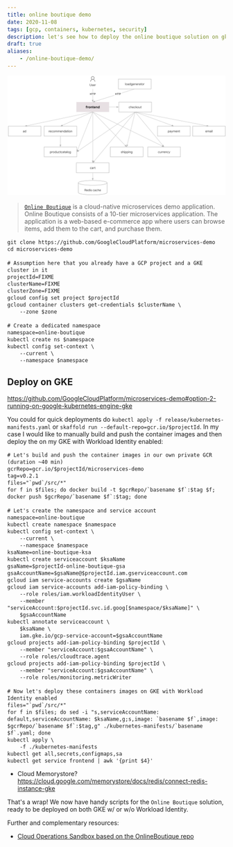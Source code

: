 ```yaml
---
title: online boutique demo
date: 2020-11-08
tags: [gcp, containers, kubernetes, security]
description: let's see how to deploy the online boutique solution on gke, w/ or w/o workload identity
draft: true
aliases:
    - /online-boutique-demo/
---
```

[![](https://github.com/GoogleCloudPlatform/microservices-demo/raw/master/docs/img/architecture-diagram.png)](https://github.com/GoogleCloudPlatform/microservices-demo/raw/master/docs/img/architecture-diagram.png)

> [`Online Boutique`](https://github.com/GoogleCloudPlatform/microservices-demo) is a cloud-native microservices demo application. Online Boutique consists of a 10-tier microservices application. The application is a web-based e-commerce app where users can browse items, add them to the cart, and purchase them.

```
git clone https://github.com/GoogleCloudPlatform/microservices-demo
cd microservices-demo

# Assumption here that you already have a GCP project and a GKE cluster in it
projectId=FIXME
clusterName=FIXME
clusterZone=FIXME
gcloud config set project $projectId
gcloud container clusters get-credentials $clusterName \
    --zone $zone

# Create a dedicated namespace
namespace=online-boutique
kubectl create ns $namespace
kubectl config set-context \
    --current \
    --namespace $namespace
```

## Deploy on GKE

https://github.com/GoogleCloudPlatform/microservices-demo#option-2-running-on-google-kubernetes-engine-gke

You could for quick deployments do `kubectl apply -f release/kubernetes-manifests.yaml` or `skaffold run --default-repo=gcr.io/$projectId`. In my case I would like to manually build and push the container images and then deploy the on my GKE with Workload Identity enabled:
```
# Let's build and push the container images in our own private GCR (duration ~40 min)
gcrRepo=gcr.io/$projectId/microservices-demo
tag=v0.2.1
files="`pwd`/src/*"
for f in $files; do docker build -t $gcrRepo/`basename $f`:$tag $f; docker push $gcrRepo/`basename $f`:$tag; done

# Let's create the namespace and service account
namespace=online-boutique
kubectl create namespace $namespace
kubectl config set-context \
    --current \
    --namespace $namespace
ksaName=online-boutique-ksa
kubectl create serviceaccount $ksaName
gsaName=$projectId-online-boutique-gsa
gsaAccountName=$gsaName@$projectId.iam.gserviceaccount.com
gcloud iam service-accounts create $gsaName
gcloud iam service-accounts add-iam-policy-binding \
    --role roles/iam.workloadIdentityUser \
    --member "serviceAccount:$projectId.svc.id.goog[$namespace/$ksaName]" \
    $gsaAccountName
kubectl annotate serviceaccount \
    $ksaName \
    iam.gke.io/gcp-service-account=$gsaAccountName
gcloud projects add-iam-policy-binding $projectId \
    --member "serviceAccount:$gsaAccountName" \
    --role roles/cloudtrace.agent
gcloud projects add-iam-policy-binding $projectId \
    --member "serviceAccount:$gsaAccountName" \
    --role roles/monitoring.metricWriter

# Now let's deploy these containers images on GKE with Workload Identity enabled
files="`pwd`/src/*"
for f in $files; do sed -i "s,serviceAccountName: default,serviceAccountName: $ksaName,g;s,image: `basename $f`,image: $gcrRepo/`basename $f`:$tag,g" ./kubernetes-manifests/`basename $f`.yaml; done
kubectl apply \
    -f ./kubernetes-manifests
kubectl get all,secrets,configmaps,sa
kubectl get service frontend | awk '{print $4}'
```

+ Cloud Memorystore? https://cloud.google.com/memorystore/docs/redis/connect-redis-instance-gke

That's a wrap! We now have handy scripts for the `Online Boutique` solution, ready to be deployed on both GKE w/ or w/o Workload Identity.

Further and complementary resources:
- [Cloud Operations Sandbox based on the OnlineBoutique repo](https://github.com/GoogleCloudPlatform/cloud-ops-sandbox)